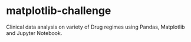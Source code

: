 # matplotlib-challenge

Clinical data analysis on variety of Drug regimes using Pandas, Matplotlib and Jupyter Notebook.

